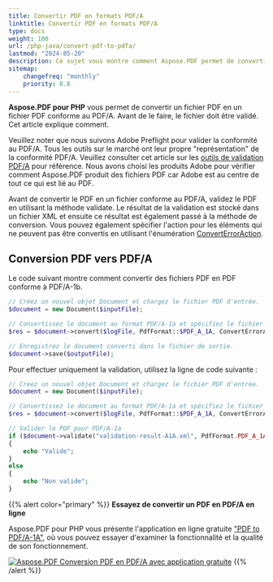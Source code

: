 ```yaml
---
title: Convertir PDF en formats PDF/A 
linktitle: Convertir PDF en formats PDF/A
type: docs
weight: 100
url: /php-java/convert-pdf-to-pdfa/
lastmod: "2024-05-20"
description: Ce sujet vous montre comment Aspose.PDF permet de convertir un fichier PDF en un fichier PDF conforme au PDF/A.
sitemap:
    changefreq: "monthly"
    priority: 0.8
---
```


**Aspose.PDF pour PHP** vous permet de convertir un fichier PDF en un fichier PDF conforme au PDF/A. Avant de le faire, le fichier doit être validé. Cet article explique comment.

Veuillez noter que nous suivons Adobe Preflight pour valider la conformité au PDF/A. Tous les outils sur le marché ont leur propre "représentation" de la conformité PDF/A. Veuillez consulter cet article sur les [outils de validation PDF/A](http://wiki.opf-labs.org/display/SPR/PDFA+Validation+tools+give+different+results) pour référence. Nous avons choisi les produits Adobe pour vérifier comment Aspose.PDF produit des fichiers PDF car Adobe est au centre de tout ce qui est lié au PDF.

Avant de convertir le PDF en un fichier conforme au PDF/A, validez le PDF en utilisant la méthode validate.
 Le résultat de la validation est stocké dans un fichier XML et ensuite ce résultat est également passé à la méthode de conversion. Vous pouvez également spécifier l'action pour les éléments qui ne peuvent pas être convertis en utilisant l'énumération [ConvertErrorAction](https://reference.aspose.com/pdf/java/com.aspose.pdf/converterroraction).

## Conversion PDF vers PDF/A

Le code suivant montre comment convertir des fichiers PDF en PDF conforme à PDF/A-1b.

```php
// Créez un nouvel objet Document et chargez le fichier PDF d'entrée.
$document = new Document($inputFile);

// Convertissez le document au format PDF/A-1a et spécifiez le fichier de log et l'action en cas d'erreur.
$res = $document->convert($logFile, PdfFormat::$PDF_A_1A, ConvertErrorAction::$Delete);

// Enregistrez le document converti dans le fichier de sortie.
$document->save($outputFile);
```

Pour effectuer uniquement la validation, utilisez la ligne de code suivante :

```php
// Créez un nouvel objet Document et chargez le fichier PDF d'entrée.
$document = new Document($inputFile);

// Convertissez le document au format PDF/A-1a et spécifiez le fichier de log et l'action en cas d'erreur.
$res = $document->convert($logFile, PdfFormat::$PDF_A_1A, ConvertErrorAction::$Delete);

// Valider le PDF pour PDF/A-1a
if ($document->validate("validation-result-A1A.xml", PdfFormat.PDF_A_1A))
{
    echo "Valide";
}
else
{
    echo "Non valide";
}
```

{{% alert color="primary" %}}
**Essayez de convertir un PDF en PDF/A en ligne**

Aspose.PDF pour PHP vous présente l'application en ligne gratuite ["PDF to PDF/A-1A"](https://products.aspose.app/pdf/conversion/pdf-to-pdfa1a), où vous pouvez essayer d'examiner la fonctionnalité et la qualité de son fonctionnement.

[![Aspose.PDF Conversion PDF en PDF/A avec application gratuite](pdf_to_pdfa.png)](https://products.aspose.app/pdf/conversion/pdf-to-pdfa1a)
{{% /alert %}}